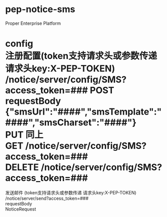 pep-notice-sms
==============
Proper Enterprise Platform

config  
注册配置(token支持请求头或参数传递 请求头key:X-PEP-TOKEN)    
/notice/server/config/SMS?access_token=###
POST  
requestBody  
{"smsUrl":"####","smsTemplate":"####","smsCharset":"####"}  
PUT  同上  
GET  /notice/server/config/SMS?access_token=###  
DELETE  /notice/server/config/SMS?access_token=###  
==================================================================================================  

发送邮件 (token支持请求头或参数传递 请求头key:X-PEP-TOKEN)  
/notice/server/send?access_token=###  
requestBody  
NoticeRequest  
